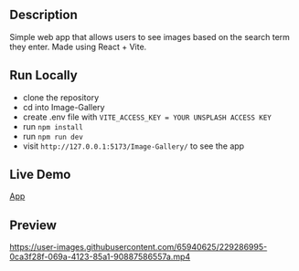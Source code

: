 ## Description
Simple web app that allows users to see images based on the search term they enter. Made using React + Vite.

## Run Locally

- clone the repository
- cd into Image-Gallery
- create .env file with `VITE_ACCESS_KEY = YOUR UNSPLASH ACCESS KEY`
- run `npm install`
- run `npm run dev`
- visit `http://127.0.0.1:5173/Image-Gallery/` to see the app

## Live Demo

[App](https://yash-271120.github.io/Image-Gallery/)

## Preview


https://user-images.githubusercontent.com/65940625/229286995-0ca3f28f-069a-4123-85a1-90887586557a.mp4


